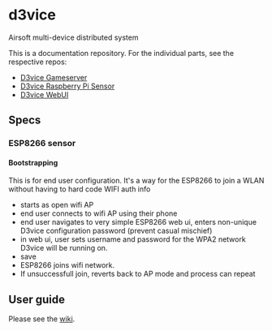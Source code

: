 # d3vice
Airsoft multi-device distributed system

This is a documentation repository. For the individual parts, see the respective repos:

* [D3vice Gameserver][0]
* [D3vice Raspberry Pi Sensor][1]
* [D3vice WebUI][2]



## Specs

### ESP8266 sensor

#### Bootstrapping

This is for end user configuration. It's a way for the ESP8266 to join a WLAN without having to hard code WIFI auth info

* starts as open wifi AP
* end user connects to wifi AP using their phone
* end user navigates to very simple ESP8266 web ui, enters non-unique D3vice configuration password (prevent casual mischief)
* in web ui, user sets username and password for the WPA2 network D3vice will be running on.
* save
* ESP8266 joins wifi network.
* If unsuccessfull join, reverts back to AP mode and process can repeat


## User guide

Please see the [wiki][3].

[0]:https://github.com/doomsquadairsoft/d3vice-gameserver
[1]:https://github.com/doomsquadairsoft/d3vice-rpi-sensor
[2]:https://github.com/doomsquadairsoft/d3vice-client
[3]:https://github.com/doomsquadairsoft/d3vice.wiki.git
